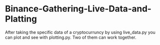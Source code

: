 # Binance-Gathering-Live-Data-and-Platting

After taking the specific data of a cryptocurruncy by using live_data.py you can plot and see with plotting.py.
Two of them can work together.
